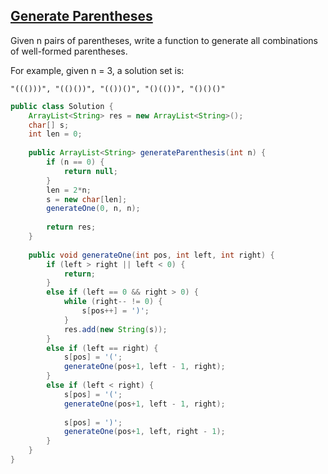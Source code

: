 ## [Generate Parentheses](http://oj.leetcode.com/problems/generate-parentheses/)

Given n pairs of parentheses, write a function to generate all combinations of well-formed parentheses.

For example, given n = 3, a solution set is:

```
"((()))", "(()())", "(())()", "()(())", "()()()"
```

``` java
public class Solution {
    ArrayList<String> res = new ArrayList<String>();
    char[] s;
    int len = 0;
    
    public ArrayList<String> generateParenthesis(int n) {
        if (n == 0) {
            return null;
        }
        len = 2*n;
        s = new char[len];
        generateOne(0, n, n);
        
        return res;
    }
    
    public void generateOne(int pos, int left, int right) {
        if (left > right || left < 0) {
            return;
        }
        else if (left == 0 && right > 0) {
            while (right-- != 0) {
                s[pos++] = ')';
            }
            res.add(new String(s));
        }
        else if (left == right) {
            s[pos] = '(';
            generateOne(pos+1, left - 1, right);
        }
        else if (left < right) {
            s[pos] = '(';
            generateOne(pos+1, left - 1, right);
            
            s[pos] = ')';
            generateOne(pos+1, left, right - 1);
        }
    }
}
```